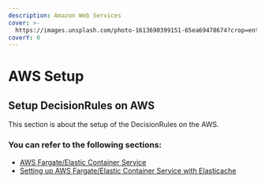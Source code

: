 ```yaml
---
description: Amazon Web Services
cover: >-
  https://images.unsplash.com/photo-1613690399151-65ea69478674?crop=entropy&cs=srgb&fm=jpg&ixid=MnwxOTcwMjR8MHwxfHNlYXJjaHw1fHxjb250YWluZXJ8ZW58MHx8fHwxNjUyNjg0MTM5&ixlib=rb-1.2.1&q=85
coverY: 0
---
```


# AWS Setup

## Setup DecisionRules on AWS

This section is about the setup of the DecisionRules on the AWS.

### You can refer to the following sections:

* [AWS Fargate/Elastic Container Service](aws-fargate-elastic-container-service.md)
* [Setting up AWS Fargate/Elastic Container Service with Elasticache](setting-up-aws-fargate-elastic-container-service-with-elasticache.md)
